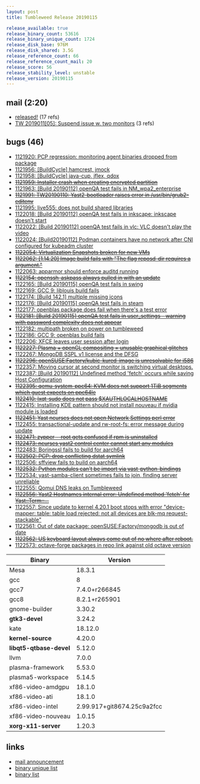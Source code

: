 ```yaml
---
layout: post
title: Tumbleweed Release 20190115

release_available: true
release_binary_count: 53616
release_binary_unique_count: 1724
release_disk_base: 976M
release_disk_shared: 3.5G
release_reference_count: 66
release_reference_count_mail: 20
release_score: 56
release_stability_level: unstable
release_version: 20190115
---
```


## mail (2:20)

- [released!](https://lists.opensuse.org/opensuse-factory/2019-01/msg00204.html) (17 refs)
- [TW 2019011\[05\]: Suspend issue w. two monitors](https://lists.opensuse.org/opensuse-factory/2019-01/msg00357.html) (3 refs)

## bugs (46)

<!--more-->

- [1121920: PCP regression: monitoring agent binaries dropped from package](https://bugzilla.opensuse.org/show_bug.cgi?id=1121920)
- [1121956: \[BuildCycle\] hamcrest, jmock](https://bugzilla.opensuse.org/show_bug.cgi?id=1121956)
- [1121958: \[BuildCycle\] java-cup, jflex, qdox](https://bugzilla.opensuse.org/show_bug.cgi?id=1121958)
- ~~[1121959: Installer crash when creating encrypted partition](https://bugzilla.opensuse.org/show_bug.cgi?id=1121959)~~
- [1121963: \[Build 20190112\] openQA test fails in NM_wpa2_enterprise](https://bugzilla.opensuse.org/show_bug.cgi?id=1121963)
- ~~[1121991: TW20190110: Yast2-bootloader raises error in /usr/bin/grub2-editenv](https://bugzilla.opensuse.org/show_bug.cgi?id=1121991)~~
- [1121995: live555: does not build shared libraries](https://bugzilla.opensuse.org/show_bug.cgi?id=1121995)
- [1122018: \[Build 20190112\] openQA test fails in inkscape: inkscape doesn't start](https://bugzilla.opensuse.org/show_bug.cgi?id=1122018)
- [1122022: \[Build 20190112\] openQA test fails in vlc: VLC doesn't play the video](https://bugzilla.opensuse.org/show_bug.cgi?id=1122022)
- [1122024: \[Build20190112\] Podman containers have no network after CNI configured for kubeadm cluster](https://bugzilla.opensuse.org/show_bug.cgi?id=1122024)
- ~~[1122054: Virtualization Snapshots broken for new VMs](https://bugzilla.opensuse.org/show_bug.cgi?id=1122054)~~
- ~~[1122062: \[1.14.20\] Image build fails with "The flag reposd-dir requires a argument."](https://bugzilla.opensuse.org/show_bug.cgi?id=1122062)~~
- [1122063: apparmor should enforce auditd running](https://bugzilla.opensuse.org/show_bug.cgi?id=1122063)
- ~~[1122154: openssh-askpass always pulled in with an update](https://bugzilla.opensuse.org/show_bug.cgi?id=1122154)~~
- [1122165: \[Build 20190115\] openQA test fails in swing](https://bugzilla.opensuse.org/show_bug.cgi?id=1122165)
- [1122169: GCC 9: liblouis build fails](https://bugzilla.opensuse.org/show_bug.cgi?id=1122169)
- [1122174: \[Build 142.1\] multiple missing icons](https://bugzilla.opensuse.org/show_bug.cgi?id=1122174)
- [1122176: \[Build 20190115\] openQA test fails in steam](https://bugzilla.opensuse.org/show_bug.cgi?id=1122176)
- [1122177: openblas package does fail when there's a test error](https://bugzilla.opensuse.org/show_bug.cgi?id=1122177)
- ~~[1122181: \[Build 20190115\] openQA test fails in user_settings - warning with password complexity does not appear](https://bugzilla.opensuse.org/show_bug.cgi?id=1122181)~~
- [1122182: multipath broken on power on tumbleweed](https://bugzilla.opensuse.org/show_bug.cgi?id=1122182)
- [1122186: GCC 9: openblas build fails](https://bugzilla.opensuse.org/show_bug.cgi?id=1122186)
- [1122206: XFCE leaves user session after login](https://bugzilla.opensuse.org/show_bug.cgi?id=1122206)
- ~~[1122227: Plasma + openGL compositing = unusable graphical glitches](https://bugzilla.opensuse.org/show_bug.cgi?id=1122227)~~
- [1122267: MongoDB SSPL v1 license and the DFSG](https://bugzilla.opensuse.org/show_bug.cgi?id=1122267)
- ~~[1122296: openSUSE:Factory/kubic-kured-image is unresolvable for i586](https://bugzilla.opensuse.org/show_bug.cgi?id=1122296)~~
- [1122357: Moving cursor at second monitor is switching  virtual desktops.](https://bugzilla.opensuse.org/show_bug.cgi?id=1122357)
- [1122387: \[Build 20190112\] Undefined method 'fetch' occurs while saving Host Configuration](https://bugzilla.opensuse.org/show_bug.cgi?id=1122387)
- ~~[1122395: qemu-system-ppc64: KVM does not support 1TiB segments which guest expects on ppc64le](https://bugzilla.opensuse.org/show_bug.cgi?id=1122395)~~
- ~~[1122410: lxqt-sudo does not pass $XAUTHLOCALHOSTNAME](https://bugzilla.opensuse.org/show_bug.cgi?id=1122410)~~
- [1122415: Installing KDE pattern should not install nouveau if nvidia module is loaded](https://bugzilla.opensuse.org/show_bug.cgi?id=1122415)
- ~~[1122451: Yast ncurses does not open Network Settings perl error](https://bugzilla.opensuse.org/show_bug.cgi?id=1122451)~~
- [1122455: transactional-update and rw-root-fs: error message during update](https://bugzilla.opensuse.org/show_bug.cgi?id=1122455)
- ~~[1122471: zypper --root gets confused if rpm is uninstalled](https://bugzilla.opensuse.org/show_bug.cgi?id=1122471)~~
- ~~[1122473: ncurses yast2 control center cannot start any modules](https://bugzilla.opensuse.org/show_bug.cgi?id=1122473)~~
- [1122483: Boringssl fails to build for aarch64](https://bugzilla.opensuse.org/show_bug.cgi?id=1122483)
- ~~[1122502: PCP: drop conflicting dstat symlink](https://bugzilla.opensuse.org/show_bug.cgi?id=1122502)~~
- [1122506: sffview fails to build on aarch64](https://bugzilla.opensuse.org/show_bug.cgi?id=1122506)
- ~~[1122532: Python modules can't be import via yast-python-bindings](https://bugzilla.opensuse.org/show_bug.cgi?id=1122532)~~
- [1122534: yast-samba-client sometimes fails to join, finding server unreliable](https://bugzilla.opensuse.org/show_bug.cgi?id=1122534)
- [1122555: Qomui DNS leaks on Tumbleweed](https://bugzilla.opensuse.org/show_bug.cgi?id=1122555)
- ~~[1122556: Yast2 Hostnames internal error: Undefined method 'fetch' for <Yast::Term::...>](https://bugzilla.opensuse.org/show_bug.cgi?id=1122556)~~
- [1122557: Since update to kernel 4.20.1 boot stops with error "device-mapper: table: table load rejected: not all devices are blk-mq request-stackable"](https://bugzilla.opensuse.org/show_bug.cgi?id=1122557)
- [1122561: Out of date package: openSUSE:Factory/mongodb is out of date](https://bugzilla.opensuse.org/show_bug.cgi?id=1122561)
- ~~[1122562: US keyboard layout always come out of no where after reboot.](https://bugzilla.opensuse.org/show_bug.cgi?id=1122562)~~
- [1122573: octave-forge packages in repo link against old octave version](https://bugzilla.opensuse.org/show_bug.cgi?id=1122573)

Binary | Version
--- | ---
Mesa | 18.3.1
gcc | 8
gcc7 | 7.4.0+r266845
gcc8 | 8.2.1+r265901
gnome-builder | 3.30.2
**gtk3-devel** | 3.24.2
kate | 18.12.0
**kernel-source** | 4.20.0
**libqt5-qtbase-devel** | 5.12.0
llvm | 7.0.0
plasma-framework | 5.53.0
plasma5-workspace | 5.14.5
xf86-video-amdgpu | 18.1.0
xf86-video-ati | 18.1.0
xf86-video-intel | 2.99.917+git8674.25c9a2fcc
xf86-video-nouveau | 1.0.15
**xorg-x11-server** | 1.20.3

## links

- [mail announcement](https://lists.opensuse.org/opensuse-factory/2019-01/msg00193.html)
- [binary unique list](http://download.tumbleweed.boombatower.com/20190115/rpm.unique.list)
- [binary list](http://download.tumbleweed.boombatower.com/20190115/rpm.list)
